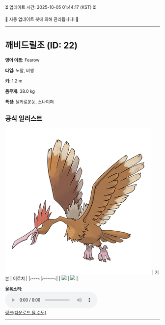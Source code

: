 
⏳ 업데이트 시간: 2025-10-05 01:44:17 (KST) ⏳

🤖 자동 업데이트 봇에 의해 관리됩니다! 🤖

---

# 깨비드릴조 (ID: 22)
**영어 이름:** Fearow

**타입:** 노말, 비행

**키:** 1.2 m

**몸무게:** 38.0 kg

**특성:** 날카로운눈, 스나이퍼

## 공식 일러스트
![](https://raw.githubusercontent.com/PokeAPI/sprites/master/sprites/pokemon/other/official-artwork/22.png)
| 기본 | 이로치 |
|:----:|:------:|
| <img src="http://play.pokemonshowdown.com/sprites/ani/fearow.gif" width="200"> | <img src="http://play.pokemonshowdown.com/sprites/ani-shiny/fearow.gif" width="200"> |

**울음소리:**<br><audio controls src="https://raw.githubusercontent.com/PokeAPI/cries/main/cries/pokemon/latest/22.ogg"></audio><br> [링크(다운로드 될 수도)](https://raw.githubusercontent.com/PokeAPI/cries/main/cries/pokemon/latest/22.ogg)


---
